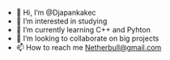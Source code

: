 - 👋 Hi, I’m @Djapankakec
- 👀 I’m interested in studying 
- 🌱 I’m currently learning C++ and Pyhton
- 💞️ I’m looking to collaborate on big projects
- 📫 How to reach me Netherbull@gmail.com

<!---
Djapankakec/Djapankakec is a ✨ special ✨ repository because its `README.md` (this file) appears on your GitHub profile.
You can click the Preview link to take a look at your changes.
--->

